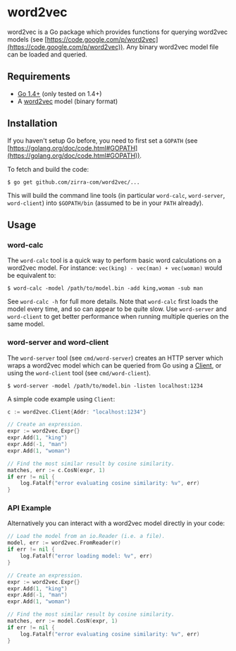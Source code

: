 # word2vec

word2vec is a Go package which provides functions for querying word2vec models (see [https://code.google.com/p/word2vec](https://code.google.com/p/word2vec)).  Any binary word2vec model file can be loaded and queried.

## Requirements

- [Go 1.4+](http://golang.org/dl/) (only tested on 1.4+)
- A [word2vec](https://code.google.com/p/word2vec) model (binary format)

## Installation

If you haven't setup Go before, you need to first set a `GOPATH` (see [https://golang.org/doc/code.html#GOPATH](https://golang.org/doc/code.html#GOPATH)).

To fetch and build the code:

    $ go get github.com/zirra-com/word2vec/...

This will build the command line tools (in particular `word-calc`, `word-server`, `word-client`) into `$GOPATH/bin` (assumed to be in your `PATH` already).

## Usage

### word-calc

The `word-calc` tool is a quick way to perform basic word calculations on a word2vec model.  For instance: `vec(king) - vec(man) + vec(woman)` would be equivalent to:

    $ word-calc -model /path/to/model.bin -add king,woman -sub man

See `word-calc -h` for full more details.  Note that `word-calc` first loads the model every time,  and so can appear to be quite slow. Use `word-server` and `word-client` to get better performance when running multiple queries on the same model.

###  word-server and word-client

The `word-server` tool (see `cmd/word-server`) creates an HTTP server which wraps a word2vec model which can be queried from Go using a [Client](http://godoc.org/github.com/zirra-com/word2vec#Client), or using the `word-client` tool (see `cmd/word-client`).

    $ word-server -model /path/to/model.bin -listen localhost:1234

A simple code example using `Client`:

```go
c := word2vec.Client{Addr: "localhost:1234"}

// Create an expression.
expr := word2vec.Expr{}
expr.Add(1, "king")
expr.Add(-1, "man")
expr.Add(1, "woman")

// Find the most similar result by cosine similarity.
matches, err := c.CosN(expr, 1)
if err != nil {
	log.Fatalf("error evaluating cosine similarity: %v", err)
}
```

### API Example
Alternatively you can interact with a word2vec model directly in your code:

```go
// Load the model from an io.Reader (i.e. a file).
model, err := word2vec.FromReader(r)
if err != nil {
	log.Fatalf("error loading model: %v", err)
}

// Create an expression.
expr := word2vec.Expr{}
expr.Add(1, "king")
expr.Add(-1, "man")
expr.Add(1, "woman")

// Find the most similar result by cosine similarity.
matches, err := model.CosN(expr, 1)
if err != nil {
	log.Fatalf("error evaluating cosine similarity: %v", err)
}
```
